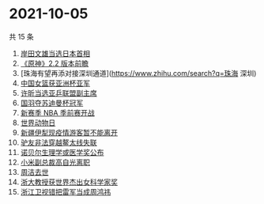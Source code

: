 # 2021-10-05

共 15 条

<!-- BEGIN ZHIHUSEARCH -->
<!-- 最后更新时间 Tue Oct 05 2021 13:09:54 GMT+0800 (China Standard Time) -->
1. [岸田文雄当选日本首相](https://www.zhihu.com/search?q=岸田文雄)
1. [《原神》2.2 版本前瞻](https://www.zhihu.com/search?q=原神)
1. [珠海有望再添对接深圳通道](https://www.zhihu.com/search?q=珠海 深圳)
1. [中国女篮获亚洲杯亚军](https://www.zhihu.com/search?q=中国女篮)
1. [许昕当选亚乒联盟副主席](https://www.zhihu.com/search?q=许昕)
1. [国羽夺苏迪曼杯冠军](https://www.zhihu.com/search?q=苏迪曼杯)
1. [新赛季 NBA 季前赛开战](https://www.zhihu.com/search?q=NBA季前赛)
1. [世界动物日](https://www.zhihu.com/search?q=世界动物日)
1. [新疆伊犁现疫情游客暂不能离开](https://www.zhihu.com/search?q=新疆疫情)
1. [驴友非法穿越鳌太线失联](https://www.zhihu.com/search?q=鳌太线)
1. [诺贝尔生理学或医学奖公布](https://www.zhihu.com/search?q=诺贝尔生理学或医学奖)
1. [小米副总裁高自光离职](https://www.zhihu.com/search?q=高自光)
1. [周洁去世](https://www.zhihu.com/search?q=周洁)
1. [浙大教授获世界杰出女科学家奖](https://www.zhihu.com/search?q=胡海岚)
1. [浙江卫视错把雷军当成周鸿祎](https://www.zhihu.com/search?q=雷军)
<!-- END ZHIHUSEARCH -->
